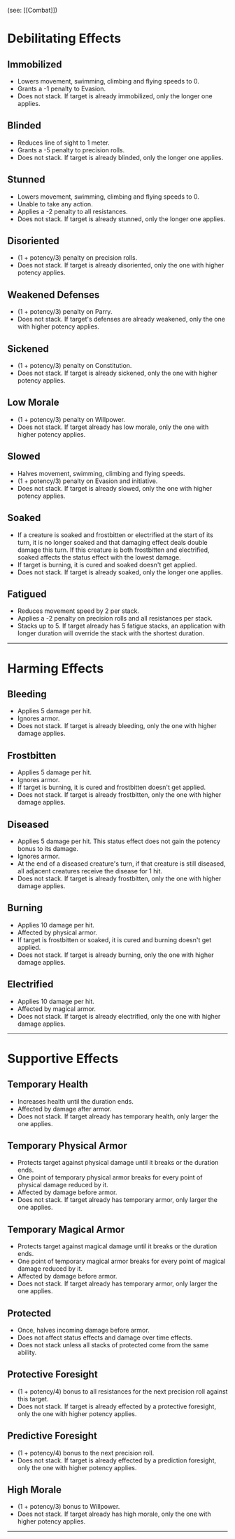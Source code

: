 (see: [[Combat]])

# Debilitating Effects
## Immobilized
+ Lowers movement, swimming, climbing and flying speeds to 0.
+ Grants a -1 penalty to Evasion.
+ Does not stack. If target is already immobilized, only the longer one applies.

## Blinded
+ Reduces line of sight to 1 meter. 
+ Grants a -5 penalty to precision rolls. 
+ Does not stack. If target is already blinded, only the longer one applies.

## Stunned
+ Lowers movement, swimming, climbing and flying speeds to 0.
+ Unable to take any action.
+ Applies a -2 penalty to all resistances.
+ Does not stack. If target is already stunned, only the longer one applies.

## Disoriented
+ (1 + potency/3) penalty on precision rolls.
+ Does not stack. If target is already disoriented, only the one with higher potency applies.

## Weakened Defenses
+ (1 + potency/3) penalty on Parry.
+ Does not stack. If target's defenses are already weakened, only the one with higher potency applies.

## Sickened
+ (1 + potency/3) penalty on Constitution.
+ Does not stack. If target is already sickened, only the one with higher potency applies.

## Low Morale
+ (1 + potency/3) penalty on Willpower.
+ Does not stack. If target already has low morale, only the one with higher potency applies.

## Slowed
+ Halves movement, swimming, climbing and flying speeds.
+ (1 + potency/3) penalty on Evasion and initiative.
+ Does not stack. If target is already slowed, only the one with higher potency applies.

## Soaked
+ If a creature is soaked and frostbitten or electrified at the start of its turn, it is no longer soaked and that damaging effect deals double damage this turn. If this creature is both frostbitten and electrified, soaked affects the status effect with the lowest damage. 
+ If target is burning, it is cured and soaked doesn't get applied.
+ Does not stack. If target is already soaked, only the longer one applies.

## Fatigued
+ Reduces movement speed by 2 per stack.
+ Applies a -2 penalty on precision rolls and all resistances per stack.
+ Stacks up to 5. If target already has 5 fatigue stacks, an application with longer duration will override the stack with the shortest duration.

---
# Harming Effects
## Bleeding
+ Applies 5 damage per hit.
+ Ignores armor.
+ Does not stack. If target is already bleeding, only the one with higher damage applies.

## Frostbitten
+ Applies 5 damage per hit.
+ Ignores armor.
+ If target is burning, it is cured and frostbitten doesn't get applied.
+ Does not stack. If target is already frostbitten, only the one with higher damage applies.

## Diseased
+ Applies 5 damage per hit. This status effect does not gain the potency bonus to its damage.
+ Ignores armor.
+ At the end of a diseased creature's turn, if that creature is still diseased, all adjacent creatures receive the disease for 1 hit.
+ Does not stack. If target is already frostbitten, only the one with higher damage applies.

## Burning
+ Applies 10 damage per hit.
+ Affected by physical armor.
+ If target is frostbitten or soaked, it is cured and burning doesn't get applied.
+ Does not stack. If target is already burning, only the one with higher damage applies.

## Electrified
+ Applies 10 damage per hit.
+ Affected by magical armor.
+ Does not stack. If target is already electrified, only the one with higher damage applies.

---
# Supportive Effects
## Temporary Health
+ Increases health until the duration ends.
+ Affected by damage after armor.
+ Does not stack. If target already has temporary health, only larger the one applies.

## Temporary Physical Armor
+ Protects target against physical damage until it breaks or the duration ends.
+ One point of temporary physical armor breaks for every point of physical damage reduced by it.
+ Affected by damage before armor.
+ Does not stack. If target already has temporary armor, only larger the one applies.

## Temporary Magical Armor
+ Protects target against magical damage until it breaks or the duration ends.
+ One point of temporary magical armor breaks for every point of magical damage reduced by it.
+ Affected by damage before armor.
+ Does not stack. If target already has temporary armor, only larger the one applies.

## Protected
+ Once, halves incoming damage before armor.
+ Does not affect status effects and damage over time effects.
+ Does not stack unless all stacks of protected come from the same ability.

## Protective Foresight
+ (1 + potency/4) bonus to all resistances for the next precision roll against this target.
+ Does not stack. If target is already effected by a protective foresight, only the one with higher potency applies.

## Predictive Foresight
+ (1 + potency/4) bonus to the next precision roll.
+ Does not stack. If target is already effected by a prediction foresight, only the one with higher potency applies.

## High Morale
+ (1 + potency/3) bonus to Willpower.
+ Does not stack. If target already has high morale, only the one with higher potency applies.


---
